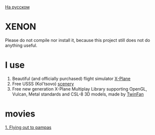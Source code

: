 [На русском](https://github.com/unclesal/xenon/blob/master/README-RU.md)

# XENON

Please do not compile nor install it, because this project still does not do anything useful.

# I use

1. Beautiful (and officially purchased) flight simulator [X-Plane](https://www.x-plane.com/)
2. Free USSS (Kol'tsovo) [scenery](http://x-flight.su/ural.php)
3. Free new generation X-Plane Multiplay Library supporting OpenGL, Vulcan, Metal standards and CSL-8 3D models, made by [TwinFan](https://github.com/TwinFan/XPMP2)

# movies

[1. Flying out to pampas](https://www.youtube.com/watch?v=wfAPAnU-FBk)
